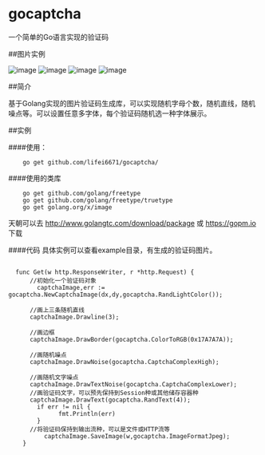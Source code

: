 # gocaptcha
一个简单的Go语言实现的验证码

##图片实例

![image](https://raw.githubusercontent.com/lifei6671/gocaptcha/master/example/image_1.jpg)
![image](https://raw.githubusercontent.com/lifei6671/gocaptcha/master/example/image_2.jpg)
![image](https://raw.githubusercontent.com/lifei6671/gocaptcha/master/example/image_3.jpg)
![image](https://raw.githubusercontent.com/lifei6671/gocaptcha/master/example/image_4.jpg)

##简介

基于Golang实现的图片验证码生成库，可以实现随机字母个数，随机直线，随机噪点等。可以设置任意多字体，每个验证码随机选一种字体展示。

##实例

####使用：

```
	go get github.com/lifei6671/gocaptcha/
```

####使用的类库

```
	go get github.com/golang/freetype
	go get github.com/golang/freetype/truetype
	go get golang.org/x/image
```
天朝可以去 http://www.golangtc.com/download/package 或 https://gopm.io 下载

####代码
具体实例可以查看example目录，有生成的验证码图片。

```
	
  func Get(w http.ResponseWriter, r *http.Request) {
      //初始化一个验证码对象
		captchaImage,err := gocaptcha.NewCaptchaImage(dx,dy,gocaptcha.RandLightColor());

  	  //画上三条随机直线
  	  captchaImage.Drawline(3);

  	  //画边框
  	  captchaImage.DrawBorder(gocaptcha.ColorToRGB(0x17A7A7A));
      
  	  //画随机噪点
  	  captchaImage.DrawNoise(gocaptcha.CaptchaComplexHigh);
  
  	  //画随机文字噪点
  	  captchaImage.DrawTextNoise(gocaptcha.CaptchaComplexLower);
      //画验证码文字，可以预先保持到Session种或其他储存容器种
  	  captchaImage.DrawText(gocaptcha.RandText(4));
    	if err != nil {
    		  fmt.Println(err)
    	}
  	  //将验证码保持到输出流种，可以是文件或HTTP流等
		  captchaImage.SaveImage(w,gocaptcha.ImageFormatJpeg);
	}

```




